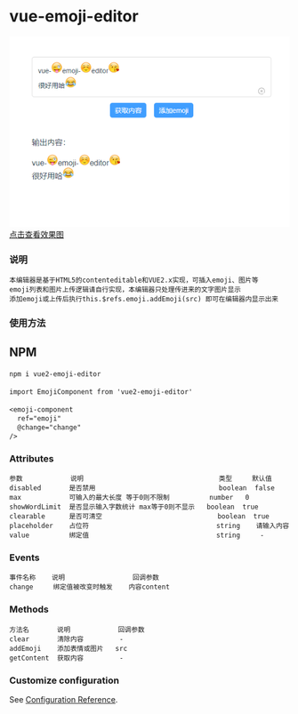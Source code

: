 # vue-emoji-editor

![Image text](https://github.com/thegithubs/vue-emoji-editor/blob/master/public/intro.png?raw=true)
[点击查看效果图](https://picabstract-preview-ftn.weiyun.com/ftn_pic_abs_v3/f5b789ab2a8ab02bbbf5125b999320d48c65f054161320b084f7f9df9b5832e34dcd0030fadd590e2d4c85b91694bc00?pictype=scale&from=30013&version=3.3.3.3&uin=512111395&fname=intro.png&size=750)

### 说明
```
本编辑器是基于HTML5的contenteditable和VUE2.x实现，可插入emoji、图片等
emoji列表和图片上传逻辑请自行实现，本编辑器只处理传进来的文字图片显示
添加emoji或上传后执行this.$refs.emoji.addEmoji(src) 即可在编辑器内显示出来
```

### 使用方法
## NPM
```
npm i vue2-emoji-editor

import EmojiComponent from 'vue2-emoji-editor'

<emoji-component
  ref="emoji"
  @change="change"
/>
```

### Attributes
```
参数            说明                                  类型     默认值
disabled       是否禁用                               boolean  false
max            可输入的最大长度 等于0则不限制          number   0
showWordLimit  是否显示输入字数统计 max等于0则不显示   boolean  true
clearable      是否可清空                             boolean  true
placeholder    占位符                                string    请输入内容
value          绑定值                                string     -
```

### Events
```
事件名称    说明                 回调参数
change	   绑定值被改变时触发    内容content
```

### Methods
```
方法名       说明            回调参数
clear       清除内容         -
addEmoji    添加表情或图片   src
getContent  获取内容         -
```

### Customize configuration
See [Configuration Reference](https://cli.vuejs.org/config/).
